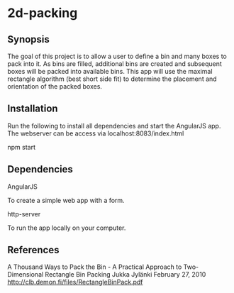 # 2d-packing
## Synopsis
The goal of this project is to allow a user to define a bin and many boxes to pack into it. As bins are filled, additional bins are created and subsequent boxes will be packed into available bins. This app will use the maximal rectangle algorithm (best short side fit) to determine the placement and orientation of the packed boxes.

## Installation
Run the following to install all dependencies and start the AngularJS app. The webserver can be access via localhost:8083/index.html

npm start

## Dependencies
AngularJS

To create a simple web app with a form.

http-server

To run the app locally on your computer.

## References
A Thousand Ways to Pack the Bin - A Practical Approach to Two-Dimensional Rectangle Bin Packing
Jukka Jylänki
February 27, 2010
http://clb.demon.fi/files/RectangleBinPack.pdf
